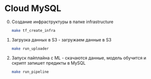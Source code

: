 # Cloud MySQL

0. Создание инфраструктуры в папке infrastructure
   ```bash
   make tf_create_infra
   ```
1. Загрузка данных в S3 - загружаем данные в S3
   ```bash
   make run_uploader
   ```
2. Запуск пайплайна с ML - скачаются данные, модель обучится и скрипт запишет предикты в MySQL
   ```bash
   make run_pipeline
   ```